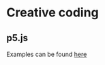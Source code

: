 # Creative coding

## p5.js

Examples can be found [here](https://www.codecademy.com/resources/blog/creative-coding-p5js-examples/)